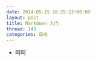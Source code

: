 ```yaml
---
date: 2014-05-15 16:25:22+00:00
layout: post
title: Markdown 入门
thread: 143
categories: 日志
---
```



*	呵呵